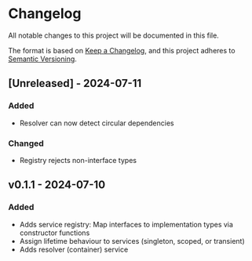# Changelog

All notable changes to this project will be documented in this file.

The format is based on [Keep a Changelog](https://keepachangelog.com/en/1.1.0/),
and this project adheres to [Semantic Versioning](https://semver.org/spec/v2.0.0.html).

## [Unreleased] - 2024-07-11

### Added

* Resolver can now detect circular dependencies

### Changed

* Registry rejects non-interface types


## v0.1.1 - 2024-07-10

### Added

* Adds service registry: Map interfaces to implementation types via constructor functions
* Assign lifetime behaviour to services (singleton, scoped, or transient)
* Adds resolver (container) service
